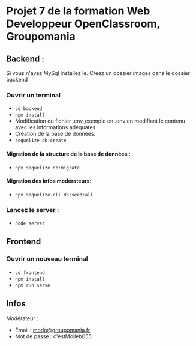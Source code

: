 # Projet 7 de la formation Web Developpeur OpenClassroom, Groupomania

## Backend :
Si vous n'avez MySql installez le.
Créez un dossier images dans le dossier backend
### Ouvrir un terminal 
- ``cd backend``
- ``npm install``
- Modification du fichier .env_exemple en .env en modifiant le contenu avec les informations adéquates
- Création de la base de données:
- ``sequelize db:create``
#### Migration de la structure de la base de données :
- ``npx sequelize db:migrate``
#### Migration des infos modérateurs:
- ``npx sequelize-cli db:seed:all``

### Lancez le server :
- ``node server``


## Frontend
### Ouvrir un nouveau terminal
- ``cd frontend``
- ``npm install``
- ``npm run serve``


## Infos
Modérateur :  
- Email : modo@groupomania.fr
- Mot de passe : c'estMoileb055
